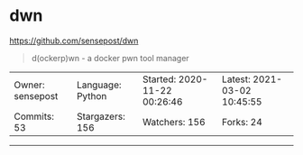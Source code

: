 # dwn

https://github.com/sensepost/dwn
<blockquote>
d(ockerp)wn - a docker pwn tool manager
</blockquote>

<table>
<tr><td>Owner: sensepost</td>
    <td>Language: Python</td>
    <td>Started: 2020-11-22 00:26:46</td>
    <td>Latest: 2021-03-02 10:45:55</td></tr>
<tr><td>Commits: 53</td>
    <td>Stargazers: 156</td>
    <td>Watchers: 156</td>
    <td>Forks: 24</td></tr>
</table>

---

